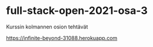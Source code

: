# full-stack-open-2021-osa-3
Kurssin kolmannen osion tehtävät

https://infinite-beyond-31088.herokuapp.com
